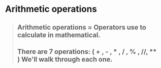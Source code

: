 # Arithmetic operations

> ## **Arithmetic operations** = Operators use to calculate in mathematical.
> ## There are 7 operations: ( + , - , * , / , % , //, ** ) We'll walk through each one.

<br>